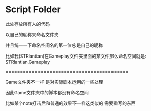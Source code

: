 ﻿# Script Folder

此处存放所有人的代码

以自己的昵称来命名文件夹

并且统一一下命名空间名的第一位总是自己的昵称

比如我(STRlantian)在Gameplay文件夹里面的某文件那么命名空间就是: STRlantian.Gameplay

==========================================

Game文件夹不一样 是对实际脚本运用的一些处理

因此Game文件夹中的脚本都没有命名空间

比如某个note打击后和普通的效果不一样这类似的 需要重写的东西